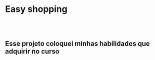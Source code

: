 <h1>Easy shopping </h1>
<br>
<br>
<h2>Esse projeto coloquei  minhas habilidades que  adquirir no curso </h2>
